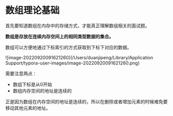 # 数组理论基础

首先要知道数组在内存中的存储方式，才能真正理解数组相关的面试题。

**数组是存放在连续内存空间上的相同类型数据的集合。**

数组可以方便地通过下标索引的方式获取到下标下对应的数据。

![image-20220920091621260](/Users/duanjipeng/Library/Application Support/typora-user-images/image-20220920091621260.png)

需要注意两点：

- 数组下标是从0开始
- 数组内存空间的地址是连续的

正是因为数组在内存空间的地址是连续的，所以在删除或者增加元素的时候难免要移动其他元素的地址。

